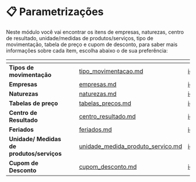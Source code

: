 # 📋 Parametrizações

Neste módulo você vai encontrar os itens de empresas, naturezas, centro de resultado, unidade/medidas de produtos/serviços, tipo de movimentação, tabela de preço e cupom de desconto, para saber mais informações sobre cada item, escolha abaixo o de sua preferência:

<table data-view="cards">
    <thead>
        <tr>
            <th></th>
            <th></th>
            <th></th>
            <th data-hidden data-card-target data-type="content-ref"></th>
            <th data-hidden data-card-cover data-type="files"></th>
        </tr>
    </thead>
        <tbody>
            <tr>
                <td>
                    <strong>Tipos de movimentação</strong>
                </td>
                <td></td>
                <td></td>
                <td>
                    <a href="/erp-v2/funcionalidades/parametrizacoes/tipo_movimentacao.md">tipo_movimentacao.md</a>
                </td>
                <td>
                    <a href="/erp-v2/assets/funcionalidades/icon_movimentacao.png">icon_movimentacao.png</a>
                </td>
            </tr>
            <tr>
                <td>
                    <strong>Empresas</strong>
                </td>
                <td></td>
                <td></td>
                <td>
                    <a href="/erp-v2/funcionalidades/parametrizacoes/empresas.md">empresas.md</a>
                </td>
                <td>
                    <a href="/erp-v2/assets/funcionalidades/icon_empresas.png">icon_empresas.png</a>
                </td>
            </tr>
            <tr>
                <td>
                    <strong>Naturezas</strong>
                </td>
                <td></td>
                <td></td>
                <td>
                    <a href="/erp-v2/funcionalidades/parametrizacoes/naturezas.md">naturezas.md</a>
                </td>
                <td>
                    <a href="/erp-v2/assets/funcionalidades/icon_naturezas.png">icon_naturezas.png</a>
                </td>
            </tr>
            <tr>
                <td>
                    <strong>Tabelas de preço</strong>
                </td>
                <td></td>
                <td></td>
                <td>
                    <a href="/erp-v2/funcionalidades/parametrizacoes/tabelas_precos.md">tabelas_precos.md</a>
                </td>
                <td>
                    <a href="/erp-v2/assets/funcionalidades/icon_tabelas.png">icon_tabelas.png</a>
                </td>
            </tr>
            <tr>
                <td>
                    <strong>Centro de Resultado</strong>
                </td>
                <td></td>
                <td></td>
                <td>
                    <a href="/erp-v2/funcionalidades/parametrizacoes/centro_resultado.md">centro_resultado.md</a>
                </td>
                <td>
                    <a href="/erp-v2/assets/funcionalidades/icon_comercial.png">icon_comercial.png</a>
                </td>
            </tr>
            <tr>
                <td>
                    <strong>Feriados</strong>
                </td>
                <td></td>
                <td></td>
                <td>
                    <a href="/erp-v2/funcionalidades/parametrizacoes/feriados.md">feriados.md</a>
                </td>
                <td>
                    <a href="/erp-v2/assets/funcionalidades/icon_feriados.png">icon_feriados.png</a>
                </td>
            </tr>
            <tr>
                <td>
                    <strong>Unidade/ Medidas de produtos/serviços</strong>
                </td>
                <td></td>
                <td></td>
                <td>
                    <a href="/erp-v2/funcionalidades/parametrizacoes/unidade_medida_produto_servico.md">unidade_medida_produto_servico.md</a>
                </td>
                <td>
                    <a href="/erp-v2/assets/funcionalidades/icon_regua.png">icon_regua.png</a>
                </td>
            </tr>
            <tr>
                <td>
                    <strong>Cupom de Desconto</strong>
                </td>
                <td></td>
                <td></td>
                <td>
                    <a href="/erp-v2/funcionalidades/parametrizacao/cupom_desconto.md">cupom_desconto.md</a>
                </td>
                <td>
                    <a href="/erp-v2/assets/funcionalidades/icon_voucherss.png">icon_voucherss.png</a>
                </td>
            </tr>
        </tbody>
</table>